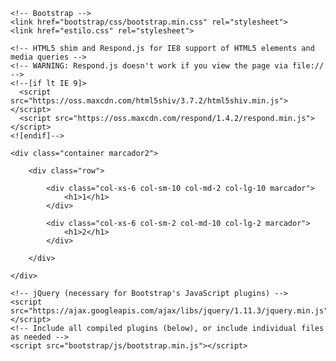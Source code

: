 <!DOCTYPE html>
<html lang="pt-br">
  <head>
    <meta charset="utf-8">
    <meta http-equiv="X-UA-Compatible" content="IE=edge">
    <meta name="viewport" content="width=device-width, initial-scale=1">
    <!-- The above 3 meta tags *must* come first in the head; any other head content must come *after* these tags -->
    <title>Bootstrap</title>

    <!-- Bootstrap -->
    <link href="bootstrap/css/bootstrap.min.css" rel="stylesheet">
    <link href="estilo.css" rel="stylesheet">

    <!-- HTML5 shim and Respond.js for IE8 support of HTML5 elements and media queries -->
    <!-- WARNING: Respond.js doesn't work if you view the page via file:// -->
    <!--[if lt IE 9]>
      <script src="https://oss.maxcdn.com/html5shiv/3.7.2/html5shiv.min.js"></script>
      <script src="https://oss.maxcdn.com/respond/1.4.2/respond.min.js"></script>
    <![endif]-->
  </head>
  <body>
    
   	<div class="container marcador2">
   		
   		<div class="row">

   			<div class="col-xs-6 col-sm-10 col-md-2 col-lg-10 marcador">
   				<h1>1</h1>
   			</div>

   			<div class="col-xs-6 col-sm-2 col-md-10 col-lg-2 marcador">
   				<h1>2</h1>
   			</div>

   		</div>

   	</div> 

    <!-- jQuery (necessary for Bootstrap's JavaScript plugins) -->
    <script src="https://ajax.googleapis.com/ajax/libs/jquery/1.11.3/jquery.min.js"></script>
    <!-- Include all compiled plugins (below), or include individual files as needed -->
    <script src="bootstrap/js/bootstrap.min.js"></script>
  </body>
</html>


